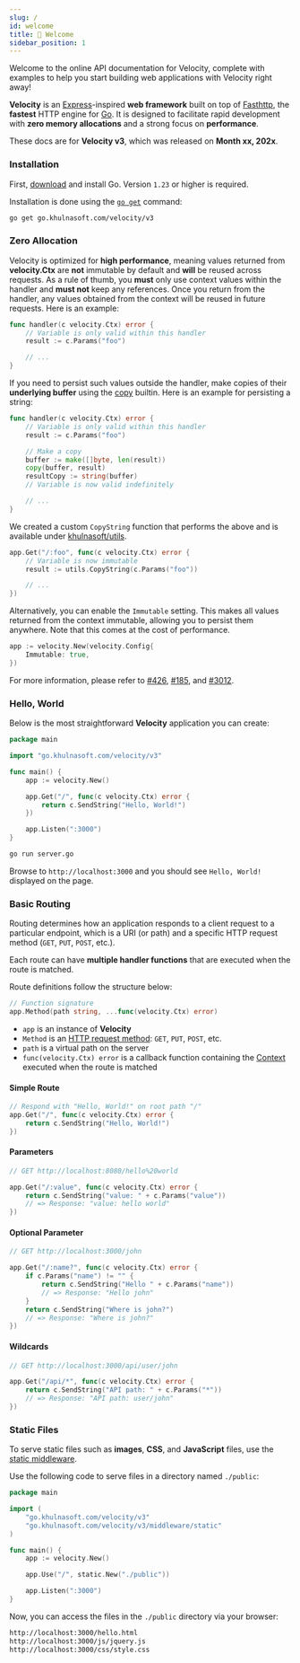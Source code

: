 ```yaml
---
slug: /
id: welcome
title: 👋 Welcome
sidebar_position: 1
---
```

Welcome to the online API documentation for Velocity, complete with examples to help you start building web applications with Velocity right away!

**Velocity** is an [Express](https://github.com/expressjs/express)-inspired **web framework** built on top of [Fasthttp](https://github.com/valyala/fasthttp), the **fastest** HTTP engine for [Go](https://go.dev/doc/). It is designed to facilitate rapid development with **zero memory allocations** and a strong focus on **performance**.

These docs are for **Velocity v3**, which was released on **Month xx, 202x**.

### Installation

First, [download](https://go.dev/dl/) and install Go. Version `1.23` or higher is required.

Installation is done using the [`go get`](https://pkg.go.dev/cmd/go/#hdr-Add_dependencies_to_current_module_and_install_them) command:

```bash
go get go.khulnasoft.com/velocity/v3
```

### Zero Allocation

Velocity is optimized for **high performance**, meaning values returned from **velocity.Ctx** are **not** immutable by default and **will** be reused across requests. As a rule of thumb, you **must** only use context values within the handler and **must not** keep any references. Once you return from the handler, any values obtained from the context will be reused in future requests. Here is an example:

```go
func handler(c velocity.Ctx) error {
    // Variable is only valid within this handler
    result := c.Params("foo") 

    // ...
}
```

If you need to persist such values outside the handler, make copies of their **underlying buffer** using the [copy](https://pkg.go.dev/builtin/#copy) builtin. Here is an example for persisting a string:

```go
func handler(c velocity.Ctx) error {
    // Variable is only valid within this handler
    result := c.Params("foo")

    // Make a copy
    buffer := make([]byte, len(result))
    copy(buffer, result)
    resultCopy := string(buffer) 
    // Variable is now valid indefinitely

    // ...
}
```

We created a custom `CopyString` function that performs the above and is available under [khulnasoft/utils](https://github.com/khulnasoft/utils).

```go
app.Get("/:foo", func(c velocity.Ctx) error {
    // Variable is now immutable
    result := utils.CopyString(c.Params("foo")) 

    // ...
})
```

Alternatively, you can enable the `Immutable` setting. This makes all values returned from the context immutable, allowing you to persist them anywhere. Note that this comes at the cost of performance.

```go
app := velocity.New(velocity.Config{
    Immutable: true,
})
```

For more information, please refer to [#426](https://go.khulnasoft.com/velocity/issues/426), [#185](https://go.khulnasoft.com/velocity/issues/185), and [#3012](https://go.khulnasoft.com/velocity/issues/3012).

### Hello, World

Below is the most straightforward **Velocity** application you can create:

```go
package main

import "go.khulnasoft.com/velocity/v3"

func main() {
    app := velocity.New()

    app.Get("/", func(c velocity.Ctx) error {
        return c.SendString("Hello, World!")
    })

    app.Listen(":3000")
}
```

```bash
go run server.go
```

Browse to `http://localhost:3000` and you should see `Hello, World!` displayed on the page.

### Basic Routing

Routing determines how an application responds to a client request to a particular endpoint, which is a URI (or path) and a specific HTTP request method (`GET`, `PUT`, `POST`, etc.).

Each route can have **multiple handler functions** that are executed when the route is matched.

Route definitions follow the structure below:

```go
// Function signature
app.Method(path string, ...func(velocity.Ctx) error)
```

- `app` is an instance of **Velocity**
- `Method` is an [HTTP request method](https://docs.khulnasoft.com/api/app#route-handlers): `GET`, `PUT`, `POST`, etc.
- `path` is a virtual path on the server
- `func(velocity.Ctx) error` is a callback function containing the [Context](https://docs.khulnasoft.com/api/ctx) executed when the route is matched

#### Simple Route

```go
// Respond with "Hello, World!" on root path "/"
app.Get("/", func(c velocity.Ctx) error {
    return c.SendString("Hello, World!")
})
```

#### Parameters

```go
// GET http://localhost:8080/hello%20world

app.Get("/:value", func(c velocity.Ctx) error {
    return c.SendString("value: " + c.Params("value"))
    // => Response: "value: hello world"
})
```

#### Optional Parameter

```go
// GET http://localhost:3000/john

app.Get("/:name?", func(c velocity.Ctx) error {
    if c.Params("name") != "" {
        return c.SendString("Hello " + c.Params("name"))
        // => Response: "Hello john"
    }
    return c.SendString("Where is john?")
    // => Response: "Where is john?"
})
```

#### Wildcards

```go
// GET http://localhost:3000/api/user/john

app.Get("/api/*", func(c velocity.Ctx) error {
    return c.SendString("API path: " + c.Params("*"))
    // => Response: "API path: user/john"
})
```

### Static Files

To serve static files such as **images**, **CSS**, and **JavaScript** files, use the [static middleware](./middleware/static.md).

Use the following code to serve files in a directory named `./public`:

```go
package main

import (
    "go.khulnasoft.com/velocity/v3"
    "go.khulnasoft.com/velocity/v3/middleware/static"
)

func main() {
    app := velocity.New()

    app.Use("/", static.New("./public"))

    app.Listen(":3000")
}
```

Now, you can access the files in the `./public` directory via your browser:

```bash
http://localhost:3000/hello.html
http://localhost:3000/js/jquery.js
http://localhost:3000/css/style.css
```
